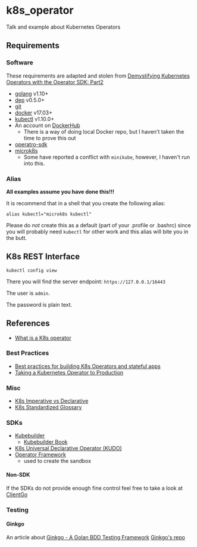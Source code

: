 # k8s_operator
Talk and example about Kubernetes Operators

## Requirements

### Software

These requirements are adapted and stolen from [Demystifying Kubernetes Operators with the Operator SDK: Part2](https://www.linux.com/training-tutorials/demystifying-kubernetes-operators-operator-sdk-part-2/)
* [golang](https://golang.org/dl/) v1.10+
* [dep](https://golang.github.io/dep/docs/installation.html) v0.5.0+
* [git](https://git-scm.com/downloads)
* [docker](https://docs.docker.com/get-docker/) v17.03+
* [kubectl](https://kubernetes.io/docs/tasks/tools/install-kubectl/) v1.10.0+
* An account on [DockerHub](https://kubernetes.io/docs/tasks/tools/install-kubectl/)
  * There is a way of doing local Docker repo, but I haven't taken the time to prove this out
* [operatro-sdk](https://github.com/operator-framework/operator-sdk/blob/master/doc/user/install-operator-sdk.md)
* [microk8s](https://microk8s.io/#get-started)
  * Some have reported a conflict with `minikube`, however, I haven't run into this.


### Alias

**All examples assume you have done this!!!**

It is recommend that in a shell that you create the following alias:
```shell script
alias kubectl="microk8s kubectl"
```
Please do *not* create this as a default (part of your .profile or .bashrc) since you will probably need `kubectl` for other work and this alias will bite you in the butt.

## K8s REST Interface

```shell script
kubectl config view
```

There you will find the server endpoint: `https://127.0.0.1/16443`

The user is `admin`.

The password is plain text.

## References

* [What is a K8s operator](https://www.bmc.com/blogs/kubernetes-operator/)

### Best Practices

 * [Best practices for building K8s Operators and stateful apps](https://cloud.google.com/blog/products/containers-kubernetes/best-practices-for-building-kubernetes-operators-and-stateful-apps)
 * [Taking a Kubernetes Operator to Production](https://itnext.io/taking-a-kubernetes-operator-to-production-bc59708db420)

### Misc

 * [K8s Imperative vs Declarative](https://kubernetes.io/docs/concepts/overview/working-with-objects/object-management/)
 * [K8s Standardized Glossary](https://kubernetes.io/docs/reference/glossary/?all=true)
 
### SDKs

 * [Kubebuilder](https://github.com/kubernetes-sigs/kubebuilder)
    * [Kubebuilder Book](https://book.kubebuilder.io/)
 * [K8s Universal Declarative Operator (KUDO)](https://kudo.dev/)
 * [Operator Framework](https://github.com/operator-framework/getting-started)
    * used to create the sandbox

#### Non-SDK

If the SDKs do not provide enough fine control feel free to take a look at [ClientGo](https://github.com/kubernetes/client-go)
    
### Testing

#### Ginkgo

An article about [Ginkgo - A Golan BDD Testing Framework](https://itnext.io/testing-kubernetes-operators-with-ginkgo-gomega-and-the-operator-runtime-6ad4c2492379)
[Ginkgo's repo](https://github.com/onsi/ginkgo)
